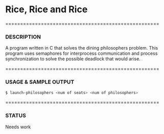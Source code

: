 # Rice, Rice and Rice

====================================================

### DESCRIPTION

A program written in C that solves the dining philosophers problem. This program uses semaphores for interprocess communication and process synchronization to solve the possible deadlock that would arise.

====================================================

### USAGE & SAMPLE OUTPUT
```bash
$ launch-philosophers <num of seats> <num of philosophers>
```

====================================================

### STATUS
Needs work
